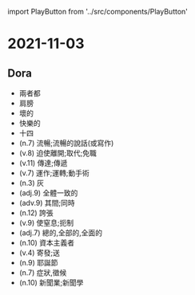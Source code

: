 import PlayButton from '../src/components/PlayButton'

# 2021-11-03

## Dora
- <PlayButton value="both" /> 兩者都
- <PlayButton value="shoulder" /> 肩膀
- <PlayButton value="bad" /> 壞的
- <PlayButton value="happy" /> 快樂的
- <PlayButton value="fourteen" /> 十四
- <PlayButton value="fluency" /> (n.7) 流暢;流暢的說話(或寫作)
- <PlayButton value="displace" /> (v.8) 迫使離開;取代;免職
- <PlayButton value="communicate" /> (v.11) 傳達;傳遞
- <PlayButton value="operate" /> (v.7) 運作;運轉;動手術
- <PlayButton value="ash" /> (n.3) 灰
- <PlayButton value="unanimous" /> (adj.9) 全體一致的
- <PlayButton value="meanwhile" /> (adv.9) 其間;同時
- <PlayButton value="exaggeration" /> (n.12) 誇張
- <PlayButton value="suffocate" /> (v.9) 使窒息;扼制
- <PlayButton value="overall" /> (adj.7) 總的,全部的,全面的
- <PlayButton value="capitalist" /> (n.10) 資本主義者
- <PlayButton value="send" /> (v.4) 寄發;送
- <PlayButton value="Christmas" /> (n.9) 耶誕節
- <PlayButton value="symptom" /> (n.7) 症狀,徵候
- <PlayButton value="journalism" /> (n.10) 新聞業;新聞學
